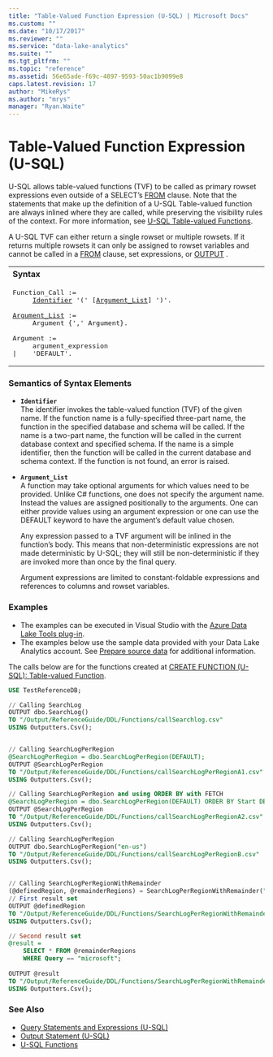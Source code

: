 ```yaml
---
title: "Table-Valued Function Expression (U-SQL) | Microsoft Docs"
ms.custom: ""
ms.date: "10/17/2017"
ms.reviewer: ""
ms.service: "data-lake-analytics"
ms.suite: ""
ms.tgt_pltfrm: ""
ms.topic: "reference"
ms.assetid: 56e65ade-f69c-4897-9593-50ac1b9099e8
caps.latest.revision: 17
author: "MikeRys"
ms.author: "mrys"
manager: "Ryan.Waite"
---
```

# Table-Valued Function Expression (U-SQL)
U-SQL allows table-valued functions (TVF) to be called as primary rowset expressions even outside of a SELECT’s [FROM](from-clause-u-sql.md) clause. Note that the statements that make up the definition of a U-SQL Table-valued function are always inlined where they are called, while preserving the visibility rules of the context.  For more information, see [U-SQL Table-valued Functions](u-sql-table-valued-functions.md).  
  
A U-SQL TVF can either return a single rowset or multiple rowsets. If it returns multiple rowsets it can only be assigned to rowset variables and cannot be called in a [FROM](from-clause-u-sql.md) clause, set expressions, or [OUTPUT](output-statement-u-sql.md) .  
  
<table><th align="left">Syntax</th><tr><td><pre>
Function_Call :=                                                                                         
     <a href="#Ident">Identifier</a> '(' [<a href="#arg_lst">Argument_List</a>] ')'.<br />
<a href="#arg_lst">Argument_List</a> :=
     Argument {',' Argument}.<br />
Argument :=
     argument_expression  
|    'DEFAULT'.
</pre></td></tr></table>
  
### Semantics of Syntax Elements  
- <a name="Ident"></a>**`Identifier`**   
The identifier invokes the table-valued function (TVF) of the given name. If the function name is a fully-specified three-part name, the function in the specified database and schema will be called. If the name is a two-part name, the function will be called in the current database context and specified schema. If the name is a simple identifier, then the function will be called in the current database and schema context. If the function is not found, an error is raised.  
  
- <a name="arg_lst"></a>**`Argument_List`**   
  A function may take optional arguments for which values need to be provided. Unlike C# functions, one does not specify the argument name. Instead the values are assigned positionally to the arguments. One can either provide values using an argument expression or one can use the DEFAULT keyword to have the argument’s default value chosen.  
  
  Any expression passed to a TVF argument will be inlined in the function’s body. This means that non-deterministic expressions are not made deterministic by U-SQL; they will still be non-deterministic if they are invoked more than once by the final query.  
  
  Argument expressions are limited to constant-foldable expressions  and references to columns and rowset variables.  
  
### Examples   
- The examples can be executed in Visual Studio with the [Azure Data Lake Tools plug-in](https://www.microsoft.com/download/details.aspx?id=49504).  
- The examples below use the sample data provided with your Data Lake Analytics account. See [Prepare source data](https://docs.microsoft.com/azure/data-lake-analytics/data-lake-analytics-get-started-portal#prepare-source-data) for additional information.

The calls below are for the functions created at [CREATE FUNCTION (U-SQL): Table-valued Function](create-function-u-sql-table-valued-function.md).
```sql
USE TestReferenceDB;

// Calling SearchLog
OUTPUT dbo.SearchLog()  
TO "/Output/ReferenceGuide/DDL/Functions/callSearchlog.csv"
USING Outputters.Csv();  


// Calling SearchLogPerRegion
@SearchLogPerRegion = dbo.SearchLogPerRegion(DEFAULT);  
OUTPUT @SearchLogPerRegion  
TO "/Output/ReferenceGuide/DDL/Functions/callSearchLogPerRegionA1.csv"
USING Outputters.Csv();  

// Calling SearchLogPerRegion and using ORDER BY with FETCH
@SearchLogPerRegion = dbo.SearchLogPerRegion(DEFAULT) ORDER BY Start DESC FETCH 1 ROWS;  
OUTPUT @SearchLogPerRegion  
TO "/Output/ReferenceGuide/DDL/Functions/callSearchLogPerRegionA2.csv"
USING Outputters.Csv();  

// Calling SearchLogPerRegion
OUTPUT dbo.SearchLogPerRegion("en-us")  
TO "/Output/ReferenceGuide/DDL/Functions/callSearchLogPerRegionB.csv"
USING Outputters.Csv();  


// Calling SearchLogPerRegionWithRemainder
(@definedRegion, @remainderRegions) = SearchLogPerRegionWithRemainder("en-us");
// First result set
OUTPUT @definedRegion
TO "/Output/ReferenceGuide/DDL/Functions/SearchLogPerRegionWithRemainderA.csv"
USING Outputters.Csv();  

// Second result set
@result = 
    SELECT * FROM @remainderRegions
    WHERE Query == "microsoft";
    
OUTPUT @result
TO "/Output/ReferenceGuide/DDL/Functions/SearchLogPerRegionWithRemainderB.csv"
USING Outputters.Csv();  
```
  
### See Also 
* [Query Statements and Expressions (U-SQL)](query-statements-and-expressions-u-sql.md)   
* [Output Statement (U-SQL)](output-statement-u-sql.md) 
* [U-SQL Functions](u-sql-functions.md) 


